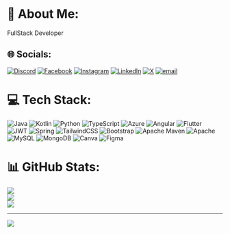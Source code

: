 # 💫 About Me:
FullStack Developer<br>


## 🌐 Socials:
[![Discord](https://img.shields.io/badge/Discord-%237289DA.svg?logo=discord&logoColor=white)](https://discord.gg/anupa_k) [![Facebook](https://img.shields.io/badge/Facebook-%231877F2.svg?logo=Facebook&logoColor=white)](https://facebook.com/anupa.kehelgamuwa) [![Instagram](https://img.shields.io/badge/Instagram-%23E4405F.svg?logo=Instagram&logoColor=white)](https://instagram.com/anupa_.kehelgamuwa) [![LinkedIn](https://img.shields.io/badge/LinkedIn-%230077B5.svg?logo=linkedin&logoColor=white)](https://linkedin.com/in/anupakehel@icloud.com) [![X](https://img.shields.io/badge/X-black.svg?logo=X&logoColor=white)](https://x.com/@kehelgamuwa) [![email](https://img.shields.io/badge/Email-D14836?logo=gmail&logoColor=white)](mailto:anupakehelgamuwa.04@gmail.com) 

# 💻 Tech Stack:
![Java](https://img.shields.io/badge/java-%23ED8B00.svg?style=for-the-badge&logo=openjdk&logoColor=white) ![Kotlin](https://img.shields.io/badge/kotlin-%237F52FF.svg?style=for-the-badge&logo=kotlin&logoColor=white) ![Python](https://img.shields.io/badge/python-3670A0?style=for-the-badge&logo=python&logoColor=ffdd54) ![TypeScript](https://img.shields.io/badge/typescript-%23007ACC.svg?style=for-the-badge&logo=typescript&logoColor=white) ![Azure](https://img.shields.io/badge/azure-%230072C6.svg?style=for-the-badge&logo=microsoftazure&logoColor=white) ![Angular](https://img.shields.io/badge/angular-%23DD0031.svg?style=for-the-badge&logo=angular&logoColor=white) ![Flutter](https://img.shields.io/badge/Flutter-%2302569B.svg?style=for-the-badge&logo=Flutter&logoColor=white) ![JWT](https://img.shields.io/badge/JWT-black?style=for-the-badge&logo=JSON%20web%20tokens) ![Spring](https://img.shields.io/badge/spring-%236DB33F.svg?style=for-the-badge&logo=spring&logoColor=white) ![TailwindCSS](https://img.shields.io/badge/tailwindcss-%2338B2AC.svg?style=for-the-badge&logo=tailwind-css&logoColor=white) ![Bootstrap](https://img.shields.io/badge/bootstrap-%238511FA.svg?style=for-the-badge&logo=bootstrap&logoColor=white) ![Apache Maven](https://img.shields.io/badge/Apache%20Maven-C71A36?style=for-the-badge&logo=Apache%20Maven&logoColor=white) ![Apache](https://img.shields.io/badge/apache-%23D42029.svg?style=for-the-badge&logo=apache&logoColor=white) ![MySQL](https://img.shields.io/badge/mysql-4479A1.svg?style=for-the-badge&logo=mysql&logoColor=white) ![MongoDB](https://img.shields.io/badge/MongoDB-%234ea94b.svg?style=for-the-badge&logo=mongodb&logoColor=white) ![Canva](https://img.shields.io/badge/Canva-%2300C4CC.svg?style=for-the-badge&logo=Canva&logoColor=white) ![Figma](https://img.shields.io/badge/figma-%23F24E1E.svg?style=for-the-badge&logo=figma&logoColor=white)
# 📊 GitHub Stats:
![](https://github-readme-stats.vercel.app/api?username=AnupaKehelgamuwa2004&theme=dark&hide_border=false&include_all_commits=true&count_private=true)<br/>
![](https://nirzak-streak-stats.vercel.app/?user=AnupaKehelgamuwa2004&theme=dark&hide_border=false)<br/>
![](https://github-readme-stats.vercel.app/api/top-langs/?username=AnupaKehelgamuwa2004&theme=dark&hide_border=false&include_all_commits=true&count_private=true&layout=compact)

---
[![](https://visitcount.itsvg.in/api?id=AnupaKehelgamuwa2004&icon=0&color=1)](https://visitcount.itsvg.in)

<!-- Proudly created with GPRM ( https://gprm.itsvg.in ) -->
